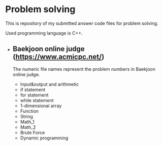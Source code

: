 Problem solving
========================

This is repository of my submitted answer code files for problem solving.

Used programming language is C++.

- Baekjoon online judge (https://www.acmicpc.net/)
  -------------------------------------------------
  The numeric file names represent the problem numbers in Baekjoon online judge.
  
  - Input&output and arithmetic
  - if statement
  - for statement
  - while statement
  - 1-dimensional array
  - Function
  - String
  - Math_1
  - Math_2
  - Brute Force
  - Dynamic programming